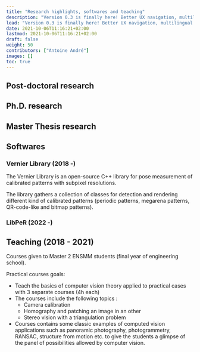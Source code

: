 ```yaml
---
title: "Research highlights, softwares and teaching"
description: "Version 0.3 is finally here! Better UX navigation, multilingual and i18n support, versioned documentation support, dismissible global alert, Mermaid diagrams and visualizations, and more!"
lead: "Version 0.3 is finally here! Better UX navigation, multilingual and i18n support, versioned documentation support, dismissible global alert, Mermaid diagrams and visualizations, and more!"
date: 2021-10-06T11:16:21+02:00
lastmod: 2021-10-06T11:16:21+02:00
draft: false
weight: 50
contributors: ["Antoine André"]
images: []
toc: true
---
```


## Post-doctoral research

## Ph.D. research

## Master Thesis research

## Softwares

### Vernier Library (2018 -)

The Vernier Library is an open-source C++ library for pose measurement of calibrated patterns with subpixel resolutions.

The library gathers a collection of classes for detection and rendering different kind of calibrated patterns (periodic patterns, megarena patterns, QR-code-like and bitmap patterns).

### LibPeR (2022 -)

## Teaching (2018 - 2021)

Courses given to Master 2 ENSMM students (final year of engineering school).

Practical courses goals:

- Teach the basics of computer vision theory applied to practical cases with 3 separate courses (4h each)
- The courses include the following topics :
  - Camera calibration
  - Homography and patching an image in an other
  - Stereo vision with a triangulation problem
- Courses contains some classic examples of computed vision applications such as panoramic photography, photogrammetry, RANSAC, structure from motion etc. to give the students a glimpse of the panel of possibilities allowed by computer vision.
